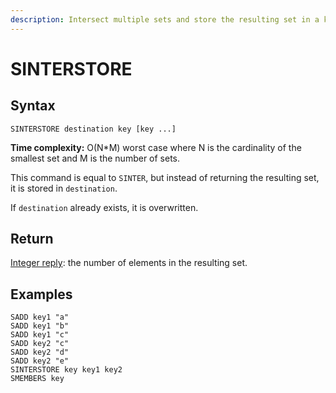 ```yaml
---
description: Intersect multiple sets and store the resulting set in a key
---
```


# SINTERSTORE

## Syntax

    SINTERSTORE destination key [key ...]

**Time complexity:** O(N*M) worst case where N is the cardinality of the smallest set and M is the number of sets.

This command is equal to `SINTER`, but instead of returning the resulting set,
it is stored in `destination`.

If `destination` already exists, it is overwritten.

## Return

[Integer reply](https://redis.io/docs/reference/protocol-spec#resp-integers): the number of elements in the resulting set.

## Examples

```cli
SADD key1 "a"
SADD key1 "b"
SADD key1 "c"
SADD key2 "c"
SADD key2 "d"
SADD key2 "e"
SINTERSTORE key key1 key2
SMEMBERS key
```
